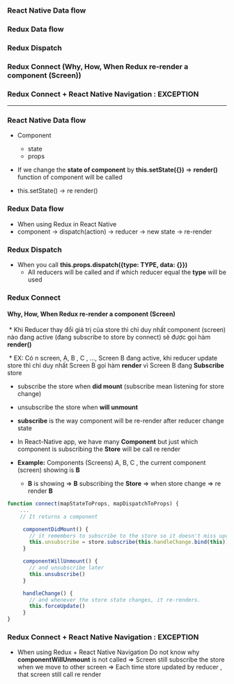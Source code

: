 ### React Native Data flow
### Redux Data flow
### Redux Dispatch
### Redux Connect (Why, How, When Redux re-render a component (Screen))
### Redux Connect + React Native Navigation : EXCEPTION

----------------------------------------------

### React Native Data flow

* Component
  * state
  * props
  
* If we change the **state of component** by **this.setState({})** => **render()** function of component will be called

* this.setState() -> re render()

### Redux Data flow

* When using Redux in React Native 
* component -> dispatch(action) -> reducer -> new state -> re-render

### Redux Dispatch

* When you call **this.props.dispatch({type: TYPE, data: {}})**
  * All reducers will be called and if which reducer equal the **type** will be used


### Redux Connect

#### Why, How, When Redux re-render a component (Screen)
  * Khi Reducer thay đổi giá trị của store thì chỉ duy nhất component (screen) nào đang active (đang subscribe to store by connect) sẽ được gọi hàm **render()**
  
  * EX: Có n screen, A, B , C , ..., Screen B đang active, khi reducer update store thì chỉ duy nhất Screen B gọi hàm **render** vì Screen B đang **Subscribe** store

  * subscribe the store when **did mount** (subscribe mean listening for store change)
  * unsubscribe the store when **will unmount**
  * **subscribe** is the way component will be re-render after reducer change state
  * In React-Native app, we have many **Component** but just which component is subscribing the **Store** will be call re render
  
  * **Example:** Components (Screens) A, B, C , the current component (screen) showing is **B** 
    * **B** is showing => **B** subscribing the **Store** => when store change => re render **B** 

```js
function connect(mapStateToProps, mapDispatchToProps) {
    ...
    // It returns a component

     componentDidMount() {
       // it remembers to subscribe to the store so it doesn't miss updates
       this.unsubscribe = store.subscribe(this.handleChange.bind(this))
     }

     componentWillUnmount() {
       // and unsubscribe later
       this.unsubscribe()
     }

     handleChange() {
       // and whenever the store state changes, it re-renders.
       this.forceUpdate()
     }
}
```

### Redux Connect + React Native Navigation : EXCEPTION

* When using Redux + React Native Navigation Do not know why **componentWillUnmount** is not called => Screen still subscribe the store when we move to other screen  => Each time store updated by reducer , that screen still call re render























